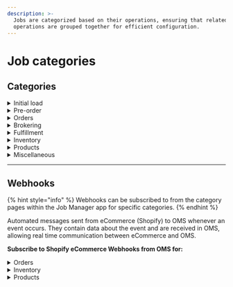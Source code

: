 ```yaml
---
description: >-
  Jobs are categorized based on their operations, ensuring that related
  operations are grouped together for efficient configuration.
---
```


# Job categories

## Categories

<details>

<summary>Initial load</summary>

Displays the jobs for initial OMS setup to import all products and orders.​

**This page contains jobs such as:**

1. **Import Products in Bulk:** Import all products from Shopify. Make sure you run this before importing orders in bulk during initial setup.
2. **Import Orders in Bulk:** Before importing historical orders in bulk, make sure all products are set up or else order import will not run correctly.

</details>

<details>

<summary>Pre-order</summary>

Holds the Pre-orders and Backorders jobs.

**This page contains jobs such as:**

1. **Auto refresh presell catalog:** Automatically add and remove products from the pre-order and backorder catalogs based on inventory, purchase orders, and order queues.
2. **Sync variant details:** Sync pre-selling related information to Shopify as tags and meta fields.
3. **Add tags:** Add pre-order/backorder tags on orders with pre-selling items in them.
4. **Add promise date:** Add a note with the promise date given to the customer at the time of placing the order.
5. **Update promise date:** Add notes to the impacted order items on Shopify for changes promise dates.
6. **Promise date change:** Notify customers of any changed promise dates for their orders.
7. **Auto releasing:** Auto releasing pre-orders will find pre-orders with passed promise dates and release them for fulfillment.

</details>

<details>

<summary>Orders</summary>

Holds all order jobs.

**This page contains jobs such as:**

1. **New orders:** Import new orders from eCommerce.
2. **Approve orders:** Check all orders and approve orders that are created.
3. **Update orders:** Import order updates from eCommerce.
4. **Cancelled orders:** Check eCommerce for orders that have been canceled and cancel them in HotWax Commerce.
5. **Cancelled items:** Check eCommerce for order items that have been canceled and cancel them in HotWax Commerce without canceling the entire order.
6. **Returns:** Check eCommerce for orders that have been returned and create a return for them in HotWax Commerce. Returned orders are also restocked if inventory is damaged, make sure to log a Damaged variance.

</details>

<details>

<summary>Brokering</summary>

Holds all brokering jobs and occurrence.

**This page contains jobs such as:**

1. **Create new brokering:** Schedule a new brokering batch on new or unfulfilled orders.
2. **Rejected orders brokering:** Schedule a brokering batch for rejected orders.

</details>

<details>

<summary>Fulfillment</summary>

Holds all fulfillment jobs.

**This page contains jobs such as:**

1. **Shipping:** Automatically ship orders that are packed and have a tracking number if required.
2. **History:** Create or update order fulfillment history records from FTP.
3. **Auto cancellations:** Unfulfilled orders that pass their auto cancelation date will be canceled automatically in HotWax Commerce. They will also be canceled in Shopify if upload for canceled orders is enabled.

</details>

<details>

<summary>Inventory</summary>

Holds all inventory jobs.

**This page contains jobs such as:**

1. **Export thresholds:** Export a list of product thresholds based on tags and categories
2. **Inventory variance:** Import inventory variance and adjust inventory
3. **Import thresholds:** Import a list of product thresholds based on tags and categories
4. **Sync inventory from Shopify:** Sync Inventory From Shopify
5. **Upload recent inventory change:** Upload recent inventory changes to eCommerce.

</details>

<details>

<summary>Products</summary>

Holds all product jobs.

**This page contains jobs such as:**

1. **Sync:** Sync products and category structures from Shopify into HotWax Commerce and keep them up to date.
2. **Import**: Import new products job imports newly created products from Shopify

</details>

<details>

<summary>Miscellaneous</summary>

Holds all uncategorised jobs

</details>

***

## Webhooks

{% hint style="info" %}
Webhooks can be subscribed to from the category pages within the Job Manager app for specific categories.
{% endhint %}

Automated messages sent from eCommerce (Shopify) to OMS whenever an event occurs. They contain data about the event and are received in OMS, allowing real time communication between eCommerce and OMS.

**Subscribe to Shopify eCommerce Webhooks from OMS for:**

<details>

<summary>Orders</summary>

**Webhooks available for:**

1. New Orders
2. Cancelled orders
3. Payment status
4. Returns

</details>

<details>

<summary>Inventory</summary>

**Webhooks available for:**

Inventory level update

</details>

<details>

<summary>Products</summary>

**Webhooks available for:**

1. New products
2. Delete products

</details>
